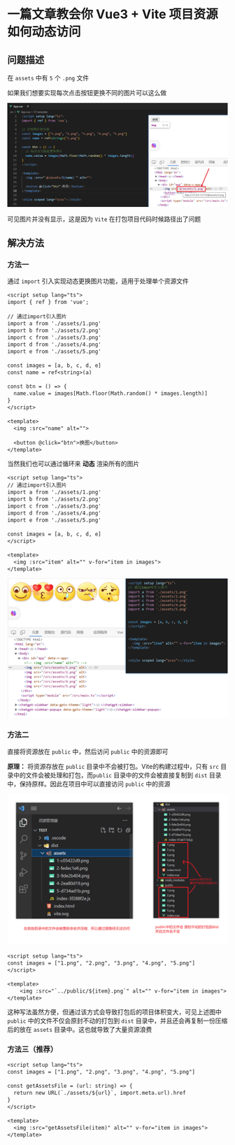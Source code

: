 # 一篇文章教会你 Vue3 + Vite 项目资源如何动态访问

## 问题描述

在 `assets` 中有 `5` 个 `.png` 文件

如果我们想要实现每次点击按钮更换不同的图片可以这么做

![image-20230908094032837](image/image-20230908094032837.png)

可见图片并没有显示，这是因为 `Vite` 在打包项目代码时候路径出了问题



## 解决方法

### 方法一

通过 `import` 引入实现动态更换图片功能，适用于处理单个资源文件

```vue
<script setup lang="ts">
import { ref } from 'vue';

// 通过import引入图片
import a from './assets/1.png'
import b from './assets/2.png'
import c from './assets/3.png'
import d from './assets/4.png'
import e from './assets/5.png'

const images = [a, b, c, d, e]
const name = ref<string>(a)

const btn = () => {
  name.value = images[Math.floor(Math.random() * images.length)]
}
</script>

<template>
  <img :src="name" alt="">

  <button @click="btn">换图</button>
</template>
```



当然我们也可以通过循环来 **动态** 渲染所有的图片

```vue
<script setup lang="ts">
// 通过import引入图片
import a from './assets/1.png'
import b from './assets/2.png'
import c from './assets/3.png'
import d from './assets/4.png'
import e from './assets/5.png'

const images = [a, b, c, d, e]
</script>

<template>
  <img :src="item" alt="" v-for="item in images">
</template>
```

![image-20230908095556982](image/image-20230908095556982.png)



### 方法二

直接将资源放在 `public` 中，然后访问 `public` 中的资源即可

**原理：** 将资源存放在 `public` 目录中不会被打包。Vite的构建过程中，只有 `src` 目录中的文件会被处理和打包，而`public` 目录中的文件会被直接复制到 `dist` 目录中，保持原样。因此在项目中可以直接访问 `public` 中的资源

![image-20230908145936104](image/image-20230908145936104.png)

```vue
<script setup lang="ts">
const images = ["1.png", "2.png", "3.png", "4.png", "5.png"]
</script>

<template>
    <img :src="`../public/${item}.png`" alt="" v-for="item in images">
</template>
```

这种写法虽然方便，但通过该方式会导致打包后的项目体积变大，可见上述图中 `public` 中的文件不仅会原封不动的打包到 `dist` 目录中，并且还会再复制一份压缩后的放在 `assets` 目录中。这也就导致了大量资源浪费



### 方法三（推荐）

```vue
<script setup lang="ts">
const images = ["1.png", "2.png", "3.png", "4.png", "5.png"]

const getAssetsFile = (url: string) => {
  return new URL(`./assets/${url}`, import.meta.url).href
}
</script>

<template>
  <img :src="getAssetsFile(item)" alt="" v-for="item in images">
</template>
```

